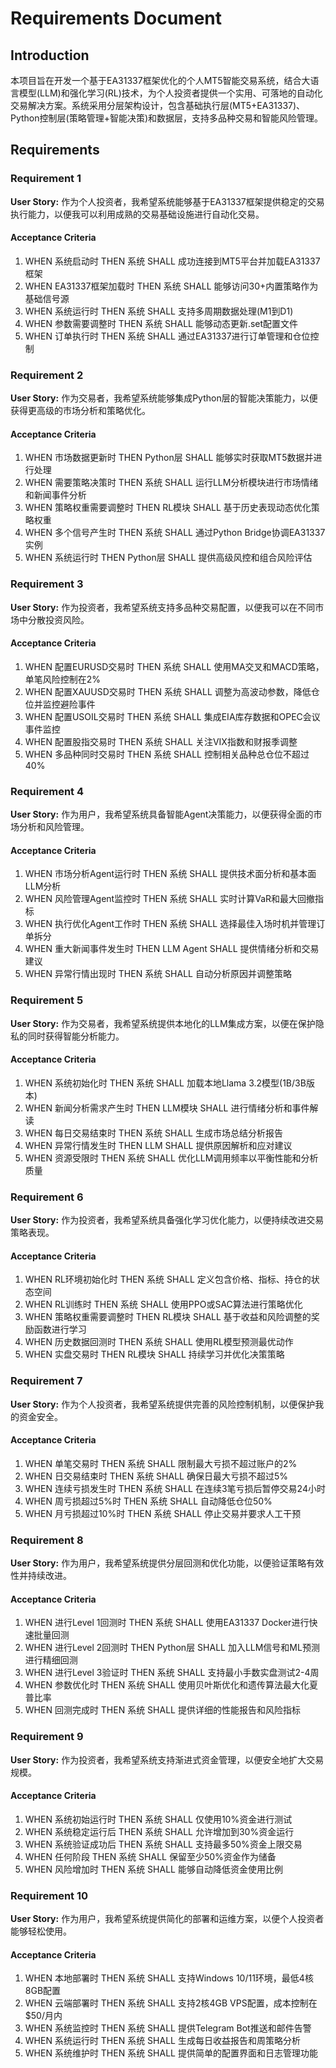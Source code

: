 # Requirements Document

## Introduction

本项目旨在开发一个基于EA31337框架优化的个人MT5智能交易系统，结合大语言模型(LLM)和强化学习(RL)技术，为个人投资者提供一个实用、可落地的自动化交易解决方案。系统采用分层架构设计，包含基础执行层(MT5+EA31337)、Python控制层(策略管理+智能决策)和数据层，支持多品种交易和智能风险管理。

## Requirements

### Requirement 1

**User Story:** 作为个人投资者，我希望系统能够基于EA31337框架提供稳定的交易执行能力，以便我可以利用成熟的交易基础设施进行自动化交易。

#### Acceptance Criteria

1. WHEN 系统启动时 THEN 系统 SHALL 成功连接到MT5平台并加载EA31337框架
2. WHEN EA31337框架加载时 THEN 系统 SHALL 能够访问30+内置策略作为基础信号源
3. WHEN 系统运行时 THEN 系统 SHALL 支持多周期数据处理(M1到D1)
4. WHEN 参数需要调整时 THEN 系统 SHALL 能够动态更新.set配置文件
5. WHEN 订单执行时 THEN 系统 SHALL 通过EA31337进行订单管理和仓位控制

### Requirement 2

**User Story:** 作为交易者，我希望系统能够集成Python层的智能决策能力，以便获得更高级的市场分析和策略优化。

#### Acceptance Criteria

1. WHEN 市场数据更新时 THEN Python层 SHALL 能够实时获取MT5数据并进行处理
2. WHEN 需要策略决策时 THEN 系统 SHALL 运行LLM分析模块进行市场情绪和新闻事件分析
3. WHEN 策略权重需要调整时 THEN RL模块 SHALL 基于历史表现动态优化策略权重
4. WHEN 多个信号产生时 THEN 系统 SHALL 通过Python Bridge协调EA31337实例
5. WHEN 系统运行时 THEN Python层 SHALL 提供高级风控和组合风险评估

### Requirement 3

**User Story:** 作为投资者，我希望系统支持多品种交易配置，以便我可以在不同市场中分散投资风险。

#### Acceptance Criteria

1. WHEN 配置EURUSD交易时 THEN 系统 SHALL 使用MA交叉和MACD策略，单笔风险控制在2%
2. WHEN 配置XAUUSD交易时 THEN 系统 SHALL 调整为高波动参数，降低仓位并监控避险事件
3. WHEN 配置USOIL交易时 THEN 系统 SHALL 集成EIA库存数据和OPEC会议事件监控
4. WHEN 配置股指交易时 THEN 系统 SHALL 关注VIX指数和财报季调整
5. WHEN 多品种同时交易时 THEN 系统 SHALL 控制相关品种总仓位不超过40%

### Requirement 4

**User Story:** 作为用户，我希望系统具备智能Agent决策能力，以便获得全面的市场分析和风险管理。

#### Acceptance Criteria

1. WHEN 市场分析Agent运行时 THEN 系统 SHALL 提供技术面分析和基本面LLM分析
2. WHEN 风险管理Agent监控时 THEN 系统 SHALL 实时计算VaR和最大回撤指标
3. WHEN 执行优化Agent工作时 THEN 系统 SHALL 选择最佳入场时机并管理订单拆分
4. WHEN 重大新闻事件发生时 THEN LLM Agent SHALL 提供情绪分析和交易建议
5. WHEN 异常行情出现时 THEN 系统 SHALL 自动分析原因并调整策略

### Requirement 5

**User Story:** 作为交易者，我希望系统提供本地化的LLM集成方案，以便在保护隐私的同时获得智能分析能力。

#### Acceptance Criteria

1. WHEN 系统初始化时 THEN 系统 SHALL 加载本地Llama 3.2模型(1B/3B版本)
2. WHEN 新闻分析需求产生时 THEN LLM模块 SHALL 进行情绪分析和事件解读
3. WHEN 每日交易结束时 THEN 系统 SHALL 生成市场总结分析报告
4. WHEN 异常行情发生时 THEN LLM SHALL 提供原因解析和应对建议
5. WHEN 资源受限时 THEN 系统 SHALL 优化LLM调用频率以平衡性能和分析质量

### Requirement 6

**User Story:** 作为投资者，我希望系统具备强化学习优化能力，以便持续改进交易策略表现。

#### Acceptance Criteria

1. WHEN RL环境初始化时 THEN 系统 SHALL 定义包含价格、指标、持仓的状态空间
2. WHEN RL训练时 THEN 系统 SHALL 使用PPO或SAC算法进行策略优化
3. WHEN 策略权重需要调整时 THEN RL模块 SHALL 基于收益和风险调整的奖励函数进行学习
4. WHEN 历史数据回测时 THEN 系统 SHALL 使用RL模型预测最优动作
5. WHEN 实盘交易时 THEN RL模块 SHALL 持续学习并优化决策策略

### Requirement 7

**User Story:** 作为个人投资者，我希望系统提供完善的风险控制机制，以便保护我的资金安全。

#### Acceptance Criteria

1. WHEN 单笔交易时 THEN 系统 SHALL 限制最大亏损不超过账户的2%
2. WHEN 日交易结束时 THEN 系统 SHALL 确保日最大亏损不超过5%
3. WHEN 连续亏损发生时 THEN 系统 SHALL 在连续3笔亏损后暂停交易24小时
4. WHEN 周亏损超过5%时 THEN 系统 SHALL 自动降低仓位50%
5. WHEN 月亏损超过10%时 THEN 系统 SHALL 停止交易并要求人工干预

### Requirement 8

**User Story:** 作为用户，我希望系统提供分层回测和优化功能，以便验证策略有效性并持续改进。

#### Acceptance Criteria

1. WHEN 进行Level 1回测时 THEN 系统 SHALL 使用EA31337 Docker进行快速批量回测
2. WHEN 进行Level 2回测时 THEN Python层 SHALL 加入LLM信号和ML预测进行精细回测
3. WHEN 进行Level 3验证时 THEN 系统 SHALL 支持最小手数实盘测试2-4周
4. WHEN 参数优化时 THEN 系统 SHALL 使用贝叶斯优化和遗传算法最大化夏普比率
5. WHEN 回测完成时 THEN 系统 SHALL 提供详细的性能报告和风险指标

### Requirement 9

**User Story:** 作为投资者，我希望系统支持渐进式资金管理，以便安全地扩大交易规模。

#### Acceptance Criteria

1. WHEN 系统初始运行时 THEN 系统 SHALL 仅使用10%资金进行测试
2. WHEN 系统稳定运行后 THEN 系统 SHALL 允许增加到30%资金运行
3. WHEN 系统验证成功后 THEN 系统 SHALL 支持最多50%资金上限交易
4. WHEN 任何阶段 THEN 系统 SHALL 保留至少50%资金作为储备
5. WHEN 风险增加时 THEN 系统 SHALL 能够自动降低资金使用比例

### Requirement 10

**User Story:** 作为用户，我希望系统提供简化的部署和运维方案，以便个人投资者能够轻松使用。

#### Acceptance Criteria

1. WHEN 本地部署时 THEN 系统 SHALL 支持Windows 10/11环境，最低4核8GB配置
2. WHEN 云端部署时 THEN 系统 SHALL 支持2核4GB VPS配置，成本控制在$50/月内
3. WHEN 系统监控时 THEN 系统 SHALL 提供Telegram Bot推送和邮件告警
4. WHEN 系统运行时 THEN 系统 SHALL 生成每日收益报告和周策略分析
5. WHEN 系统维护时 THEN 系统 SHALL 提供简单的配置界面和日志管理功能